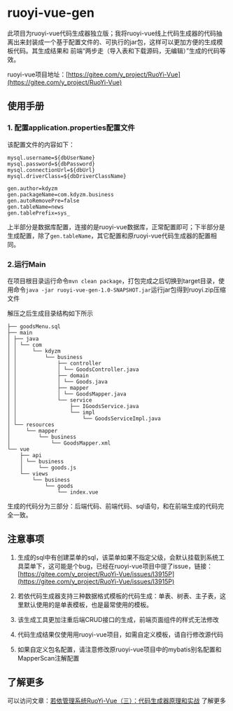 # ruoyi-vue-gen

此项目为ruoyi-vue代码生成器独立版；我将ruoyi-vue线上代码生成器的代码抽离出来封装成一个基于配置文件的、可执行的jar包，这样可以更加方便的生成模板代码。其生成结果和
前端“两步走（导入表和下载源码，无编辑）”生成的代码等效。

ruoyi-vue项目地址：[https://gitee.com/y_project/RuoYi-Vue](https://gitee.com/y_project/RuoYi-Vue)

## 使用手册

### 1. 配置application.properties配置文件
该配置文件的内容如下：
```properties
mysql.username=${dbUserName}
mysql.password=${dbPassword}
mysql.connectionUrl=${dbUrl}
mysql.driverClass=${dbDriverClassName}

gen.author=kdyzm
gen.packageName=com.kdyzm.business
gen.autoRemovePre=false
gen.tableName=news
gen.tablePrefix=sys_
```
上半部分是数据库配置，连接的是ruoyi-vue数据库，正常配置即可；下半部分是生成配置，除了`gen.tableName`，其它配置和原ruoyi-vue代码生成器的配置相同。

### 2.运行Main
在项目根目录运行命令`mvn clean package`，打包完成之后切换到target目录，使用命令`java -jar ruoyi-vue-gen-1.0-SNAPSHOT.jar`运行jar包得到ruoyi.zip压缩文件

解压之后生成目录结构如下所示
```text
├── goodsMenu.sql
├── main
│ ├── java
│ │ └── com
│ │     └── kdyzm
│ │         └── business
│ │             ├── controller
│ │             │ └── GoodsController.java
│ │             ├── domain
│ │             │ └── Goods.java
│ │             ├── mapper
│ │             │ └── GoodsMapper.java
│ │             └── service
│ │                 ├── IGoodsService.java
│ │                 └── impl
│ │                     └── GoodsServiceImpl.java
│ └── resources
│     └── mapper
│         └── business
│             └── GoodsMapper.xml
└── vue
    ├── api
    │ └── business
    │     └── goods.js
    └── views
        └── business
            └── goods
                └── index.vue
```

生成的代码分为三部分：后端代码、前端代码、sql语句，和在前端生成的代码完全一致。

## 注意事项

1. 生成的sql中有创建菜单的sql，该菜单如果不指定父级，会默认挂载到系统工具菜单下，这可能是个bug，已经在ruoyi-vue项目中提了issue，链接：[https://gitee.com/y_project/RuoYi-Vue/issues/I3915P](https://gitee.com/y_project/RuoYi-Vue/issues/I3915P)

2. 若依代码生成器支持三种数据格式模板的代码生成：单表、树表、主子表，这里默认使用的是单表模板，也是最常使用的模板。

3. 该生成工具更加注重后端CRUD接口的生成，前端页面组件的样式无法修改

4. 代码生成结果仅使用用ruoyi-vue项目，如需自定义模板，请自行修改源代码

5. 如果自定义包名配置，请注意修改原ruoyi-vue项目中的mybatis别名配置和MapperScan注解配置

## 了解更多

可以访问文章：[若依管理系统RuoYi-Vue（三）：代码生成器原理和实战](https://blog.kdyzm.cn/post/48) 了解更多






